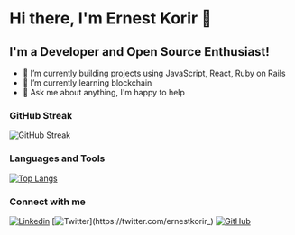 # Hi there, I'm Ernest Korir 👋

## I'm a Developer and Open Source Enthusiast!

- 🔭 I’m currently building projects using JavaScript, React, Ruby on Rails 
- 🌱 I’m currently learning blockchain
- 💬 Ask me about anything, I'm happy to help

### GitHub Streak

![GitHub Streak](https://github-readme-streak-stats.herokuapp.com/?user=ernestkorir&theme=dark)

### Languages and Tools

[![Top Langs](https://github-readme-stats.vercel.app/api/top-langs/?username=ernestkorir&layout=compact&theme=dark)](https://github.com/ernestkorir)

### Connect with me

[![Linkedin](https://img.shields.io/badge/-ernestkorir-blue?style=flat-square&logo=Linkedin&logoColor=white&link=https://www.linkedin.com/in/ernestkorir/)](https://www.linkedin.com/in/ernestkorir/)
[![Twitter](https://img.shields.io/badge/-ernestkorir-blue?style=flat-square&logo=Twitter&logoColor=white&link=https://twitter.com/ernestkorir_)](https://twitter.com/ernestkorir_)
[![GitHub](https://img.shields.io/badge/-ernestkorir-black?style=flat-square&logo=GitHub&logoColor=white&link=https://github.com/ernestkorir)](https://github.com/ernestkorir)

